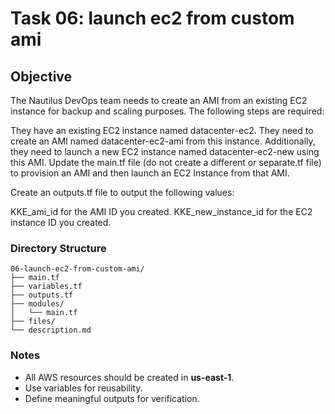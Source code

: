 # Task 06: launch ec2 from custom ami

## Objective
The Nautilus DevOps team needs to create an AMI from an existing EC2 instance for backup and scaling purposes.
The following steps are required:

They have an existing EC2 instance named datacenter-ec2.
They need to create an AMI named datacenter-ec2-ami from this instance.
Additionally, they need to launch a new EC2 instance named datacenter-ec2-new using this AMI.
Update the main.tf file (do not create a different or separate.tf file) to provision an AMI and then launch an EC2 Instance from that AMI.

Create an outputs.tf file to output the following values:

KKE_ami_id for the AMI ID you created.
KKE_new_instance_id for the EC2 instance ID you created.

### Directory Structure
```
06-launch-ec2-from-custom-ami/
├── main.tf
├── variables.tf
├── outputs.tf
├── modules/
│   └── main.tf
├── files/
└── description.md
```

### Notes
- All AWS resources should be created in **us-east-1**.
- Use variables for reusability.
- Define meaningful outputs for verification.
